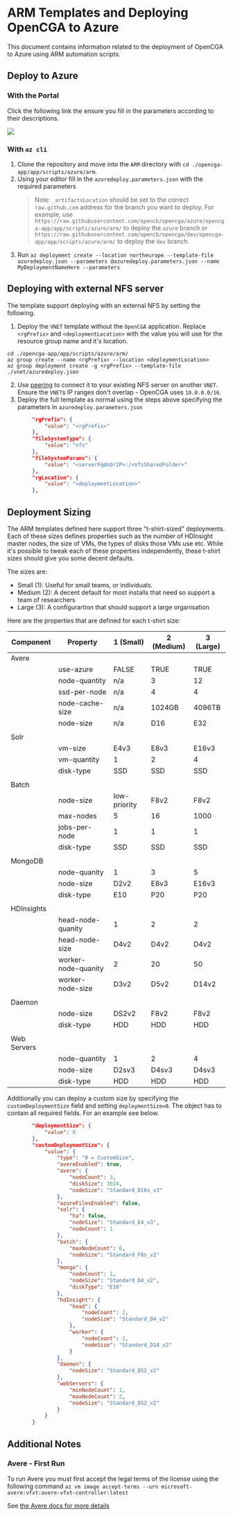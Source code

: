 # ARM Templates and Deploying OpenCGA to Azure

This document contains information related to the deployment of OpenCGA to Azure using ARM automation scripts.

## Deploy to Azure

### With the Portal

Click the following link the ensure you fill in the parameters according to their descriptions.

<a href="https://portal.azure.com/#create/Microsoft.Template/uri/https%3A%2F%2Fraw.githubusercontent.com%2Fopencb%2Fopencga%2Fazure%2Fopencga-app%2Fapp%2Fscripts%2Fazure%2Farm%2Fazuredeploy.json" target="_blank">
    <img src="http://azuredeploy.net/deploybutton.png"/>
</a>

### With `az cli`

1. Clone the repository and move into the `ARM` directory with `cd ./opencga-app/app/scripts/azure/arm`. 
2. Using your editor fill in the `azuredeploy.parameters.json` with the required parameters
   > Note: `_artifactsLocation` should be set to the correct `raw.github.com` address for the branch you want to deploy. For example, use `https://raw.githubusercontent.com/opencb/opencga/azure/opencga-app/app/scripts/azure/arm/` to deploy the `azure` branch or `https://raw.githubusercontent.com/opencb/opencga/dev/opencga-app/app/scripts/azure/arm/` to deploy the `dev` branch.
3. Run `az deployment create --location northeurope --template-file azuredeploy.json --parameters @azuredeploy.parameters.json --name MyDeploymentNameHere --parameters`

## Deploying with external NFS server

The template support deploying with an external NFS by setting the following. 

1. Deploy the `VNET` template without the `OpenCGA` application. Replace `<rgPrefix>` and `<deploymentLocation>` with the value you will use for the resource group name and it's location.

```
cd ./opencga-app/app/scripts/azure/arm/
az group create --name <rgPrefix> --location <deploymentLocation>
az group deployment create -g <rgPrefix> --template-file ./vnet/azuredeploy.json
```

2. Use [peering](https://docs.microsoft.com/en-us/azure/virtual-network/virtual-network-peering-overview) to connect it to your existing NFS server on another `VNET`. Ensure the `VNET`s IP ranges don't overlap - OpenCGA uses `10.0.0.0/16`.
3. Deploy the full template as normal using the steps above specifying the parameters in `azuredeploy.parameters.json`

```json
        "rgPrefix": {
            "value": "<rgPrefix>"
        },
        "fileSystemType": {
            "value": "nfs"
        },
        "fileSystemParams": {
            "value": "<serverFqdnOrIP>:/<nfsSharedFolder>"
        },
        "rgLocation": {
            "value": "<deploymentLocation>"
        },
```

## Deployment Sizing

The ARM templates defined here support three "t-shirt-sized" deployments. Each of these sizes defines properties such as the number of HDInsight master nodes, the size of VMs, the types of disks those VMs use etc. While it's possible to tweak each of these properties independently, these t-shirt sizes should give you some decent defaults.

The sizes are:

- Small (1): Useful for small teams, or individuals.
- Medium (2): A decent default for most installs that need so support a team of researchers
- Large (3): A configurartion that should support a large organisation

Here are the properties that are defined for each t-shirt size:

| Component   | Property            | 1 (Small)        | 2 (Medium) | 3 (Large)  |
| ----------- | ------------------- | ------------ | ------ | ------ |
| Avere       |
|             | use-azure           | FALSE        | TRUE   | TRUE   |
|             | node-quantity       | n/a          | 3      | 12     |
|             | ssd-per-node        | n/a          | 4      | 4      |
|             | node-cache-size     | n/a          | 1024GB | 4096TB |
|             | node-size           | n/a          | D16    | E32    |
|             |                     |              |
| Solr        |
|             | vm-size             | E4v3         | E8v3   | E16v3  |
|             | vm-quantity         | 1            | 2      | 4      |
|             | disk-type           | SSD          | SSD    | SSD    |
|             |                     |              |
| Batch       |
|             | node-size           | low-priority | F8v2   | F8v2   |
|             | max-nodes           | 5            | 16     | 1000   |
|             | jobs-per-node       | 1            | 1      | 1      |
|             | disk-type           | SSD          | SSD    | SSD    |
|             |                     |              |
| MongoDB     |
|             | node-quanity        | 1            | 3      | 5      |
|             | node-size           | D2v2         | E8v3   | E16v3  |
|             | disk-type           | E10          | P20    | P20    |
|             |                     |              |
| HDInsights  |
|             | head-node-quanity   | 1            | 2      | 2      |
|             | head-node-size      | D4v2         | D4v2   | D4v2   |
|             | worker-node-quanity | 2            | 20     | 50     |
|             | worker-node-size    | D3v2         | D5v2   | D14v2  |
|             |                     |              |
| Daemon      |
|             | node-size           | DS2v2        | F8v2   | F8v2   |
|             | disk-type           | HDD          | HDD    | HDD    |
|             |                     |              |        |
| Web Servers |
|             | node-quantity       | 1            | 2      | 4      |
|             | node-size           | D2sv3        | D4sv3  | D4sv3  |
|             | disk-type           | HDD          | HDD    | HDD    |

Additionally you can deploy a custom size by specifying the `customDeploymentSize` field and setting `deploymentSize=0`. The object has to contain all required fields. For an example see below. 

```json
        "deploymentSize": {
            "value": 0
        },
        "customDeploymentSize": {
            "value": {
                "type": "0 = CustomSize",
                "avereEnabled": true,
                "avere": {
                    "nodeCount": 3,
                    "diskSize": 1024,
                    "nodeSize": "Standard_D16s_v3"
                },
                "azureFilesEnabled": false,
                "solr": {
                    "ha": false,
                    "nodeSize": "Standard_E4_v3",
                    "nodeCount": 1
                },
                "batch": {
                    "maxNodeCount": 6,
                    "nodeSize": "Standard_F8s_v2"
                },
                "mongo": {
                    "nodeCount": 1,
                    "nodeSize": "Standard_D4_v2",
                    "diskType": "E10"
                },
                "hdInsight": {
                    "head": {
                        "nodeCount": 2,
                        "nodeSize": "Standard_D4_v2"
                    },
                    "worker": {
                        "nodeCount": 2,
                        "nodeSize": "Standard_D14_v2"
                    }
                },
                "daemon": {
                    "nodeSize": "Standard_DS2_v2"
                },
                "webServers": {
                    "minNodeCount": 1,
                    "maxNodeCount": 2,
                    "nodeSize": "Standard_DS2_v2"
                }
            }
        }
```

## Additional Notes

### Avere - First Run

To run Avere you must first accept the legal terms of the license using the following command `az vm image accept-terms --urn microsoft-avere:vfxt:avere-vfxt-controller:latest`

See [the Avere docs for more details](https://docs.microsoft.com/en-us/azure/avere-vfxt/avere-vfxt-prereqs#accept-software-terms-in-advance)

